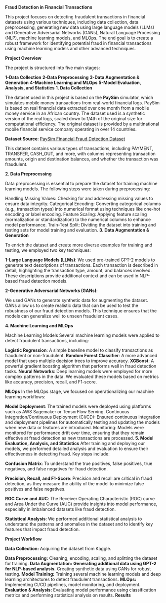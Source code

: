 **Fraud Detection in Financial Transactions**


This project focuses on detecting fraudulent transactions in financial datasets using various techniques, including data collection, data preprocessing, generating new data using large language models (LLMs) and Generative Adversarial Networks (GANs), Natural Language Processing (NLP), machine learning models, and MLOps. The end goal is to create a robust framework for identifying potential fraud in financial transactions using machine learning models and other advanced techniques.

**Project Overview**

The project is structured into five main stages:

**1-Data Collection**
**2-Data Preprocessing**
**3-Data Augmentation & Generation**
**4-Machine Learning and MLOps**
**5-Model Evaluation, Analysis, and Statistics**
**1. Data Collection**

The dataset used in this project is based on the **PaySim** simulator, which simulates mobile money transactions from real-world financial logs. PaySim is based on real financial data extracted over one month from a mobile money service in an African country. The dataset used is a synthetic version of the real logs, scaled down to 1/4th of the original size for computational efficiency. The original dataset is provided by a multinational mobile financial service company operating in over 14 countries.

**Dataset Source**: [PaySim Financial Fraud Detection Dataset](https://www.kaggle.com/datasets/ealaxi/paysim1)

This dataset contains various types of transactions, including PAYMENT, TRANSFER, CASH_OUT, and more, with columns representing transaction amounts, origin and destination balances, and whether the transaction was fraudulent.

**2. Data Preprocessing**

Data preprocessing is essential to prepare the dataset for training machine learning models. The following steps were taken during preprocessing:

Handling Missing Values: Checking for and addressing missing values to ensure data integrity.
Categorical Encoding: Converting categorical columns (e.g., transaction types) into numerical format using techniques like one-hot encoding or label encoding.
Feature Scaling: Applying feature scaling (normalization or standardization) to the numerical columns to enhance model performance.
Train-Test Split: Dividing the dataset into training and testing sets for model training and evaluation.
**3. Data Augmentation & Generation**

To enrich the dataset and create more diverse examples for training and testing, we employed two key techniques:

**1-Large Language Models (LLMs)**:
We used pre-trained GPT-2 models to generate text descriptions of transactions. Each transaction is described in detail, highlighting the transaction type, amount, and balances involved. These descriptions provide additional context and can be used in NLP-based fraud detection models.

**2-Generative Adversarial Networks (GANs)**:

We used GANs to generate synthetic data for augmenting the dataset. GANs allow us to create realistic data that can be used to test the robustness of our fraud detection models. This technique ensures that the models can generalize well to unseen fraudulent cases.

**4. Machine Learning and MLOps**

Machine Learning Models
Several machine learning models were applied to detect fraudulent transactions, including:

**Logistic Regression**: A simple baseline model to classify transactions as fraudulent or non-fraudulent.
**Random Forest Classifier**: A more advanced model that uses multiple decision trees to improve accuracy.
**XGBoost**: A powerful gradient boosting algorithm that performs well in fraud detection tasks.
**Neural Networks**: Deep learning models were employed for more complex patterns in the data.
We evaluated these models based on metrics like accuracy, precision, recall, and F1-score.

**MLOps**
In the MLOps stage, we focused on operationalizing our machine learning workflows:

**Model Deployment**: The trained models were deployed using platforms such as AWS Sagemaker or TensorFlow Serving.
Continuous Integration/Continuous Deployment (CI/CD): Ensured continuous integration and deployment pipelines for automatically testing and updating the models when new data or features are introduced.
Monitoring: Models were monitored for performance drift over time, ensuring that they remain effective at fraud detection as new transactions are processed.
**5. Model Evaluation, Analysis, and Statistics**
After training and deploying our models, we performed detailed analysis and evaluation to ensure their effectiveness in detecting fraud. Key steps include:

**Confusion Matrix**:
To understand the true positives, false positives, true negatives, and false negatives for fraud detection.

**Precision, Recall, and F1-Score**: 
Precision and recall are critical in fraud detection, as they measure the ability of the model to minimize false positives and false negatives.

**ROC Curve and AUC**: 
The Receiver Operating Characteristic (ROC) curve and Area Under the Curve (AUC) provide insights into model performance, especially in imbalanced datasets like fraud detection.

**Statistical Analysis**: 
We performed additional statistical analysis to understand the patterns and anomalies in the dataset and to identify key features that impact fraud detection.

**Project Workflow**

**Data Collection:** Acquiring the dataset from Kaggle.

**Data Preprocessing:** Cleaning, encoding, scaling, and splitting the dataset for training.
**Data Augmentation:**
**Generating additional data using GPT-2 for NLP-based analysis.**
Creating synthetic data using GANs for robust testing.
**Model Training:** Training several machine learning models and deep learning architectures to detect fraudulent transactions.
**MLOps:** Implementing CI/CD pipelines, model monitoring, and deployment.
**Evaluation & Analysis:** Evaluating model performance using classification metrics and performing statistical analysis on results.
**Results**
